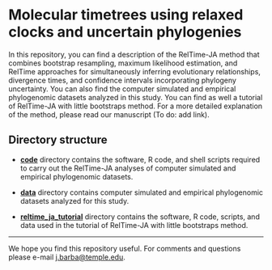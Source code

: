 # Molecular timetrees using relaxed clocks and uncertain phylogenies

In this repository, you can find a description of the RelTime-JA method that combines bootstrap resampling, maximum likelihood estimation, and RelTime approaches for simultaneously inferring evolutionary relationships, divergence times, and confidence intervals incorporating phylogeny uncertainty. You can also find the computer simulated and empirical phylogenomic datasets analyzed in this study. You can find as well a tutorial of RelTime-JA with little bootstraps method. For a more detailed explanation of the method, please read our manuscript (To do: add link).

## Directory structure

   * **<a href="https://github.com/josebarbamontoya/pu_dating/blob/0c2863b5a356046dec989dfb2b980504f6c39d9d/code/">code</a>** directory contains the software, R code, and shell scripts required to carry out the RelTime-JA analyses of computer simulated and empirical phylogenomic datasets.
   
   * **<a href="https://github.com/josebarbamontoya/pu_dating/blob/0c2863b5a356046dec989dfb2b980504f6c39d9d/code/">data</a>** directory contains computer simulated and empirical phylogenomic datasets analyzed for this study.
   
   * **<a href="https://github.com/josebarbamontoya/pu_dating/blob/0c2863b5a356046dec989dfb2b980504f6c39d9d/code/">reltime_ja_tutorial</a>** directory contains the software, R code, scripts, and data used in the tutorial of RelTime-JA with little bootstraps method.

---
We hope you find this repository useful. For comments and questions please e-mail j.barba@temple.edu.
